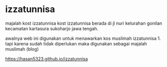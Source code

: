 # izzatunnisa
majalah kost izzatunnisa
kost izzatunnisa berada di jl nuri kelurahan gonilan kecamatan kartasura sukoharjo jawa tengah.

awalnya web ini digunakan untuk menawarkan kos muslimah izzatunnisa 1. tapi karena sudah tidak diperlukan maka digunakan sebagai majalah muslimah (blog)


https://hasan5323.github.io/izzatunnisa



